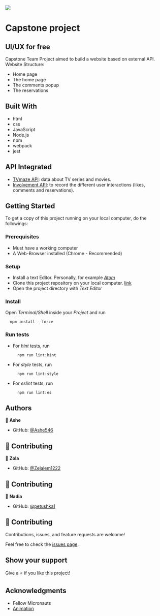 ![](https://img.shields.io/badge/Microverse-blueviolet)

# Capstone project
## UI/UX for free

Capstone Team Project aimed to build a website based on external API.
Website Structure:

- Home page
- The home page
- The comments popup
- The reservations


## Built With

- html
- css
- JavaScript
- Node.js
- npm
- webpack
- jest

## API Integrated

- [TVmaze API](https://www.notion.so/Involvement-API-869e60b5ad104603aa6db59e08150270): data about TV series and movies.
-  [Involvement API](https://www.tvmaze.com/api): to record the different user interactions (likes, comments and reservations).


## Getting Started

To get a copy of this project running on your local computer, do the followings:

### Prerequisites

- Must have a working computer
- A Web-Browser installed (Chrome - Recommended)

### Setup

- Install a text Editor. Personally, for example [_Atom_](https://atom.io/)
- Clone this project repository on your local computer. [link](https://github.com/petushka1/Leaderboard.git)
- Open the project directory with _Text Editor_

### Install

Open _Terminal/Shell_ inside your _Project_ and run
  ```
    npm install --force
  ```

### Run tests

- For _hint_ tests, run
  ```
    npm run lint:hint
  ```
- For _style_ tests, run
  ```
    npm run lint:style
  ```
- For _eslint_ tests, run
  ```
    npm run lint:es
  ```


## Authors

👤 **Ashe**

- GitHub: [@Ashe546](https://github.com/Ashe546)

## 🤝 Contributing

👤 **Zola**

- GitHub: [@Zelalem1222](https://github.com/Zelalem1222)

## 🤝 Contributing

👤 **Nadia**

- GitHub: [@petushka1](https://github.com/petushka1)

## 🤝 Contributing

Contributions, issues, and feature requests are welcome!

Feel free to check the [issues page](../../issues/).

## Show your support

Give a ⭐️ if you like this project!

## Acknowledgments

- Fellow Micronauts
- [Animation](https://css-tricks.com/fun-times-css-pixel-art/)
